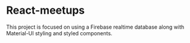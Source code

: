 # React-meetups

This project is focused on using a Firebase realtime database along with Material-UI styling and styled components.
